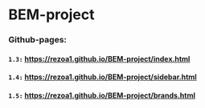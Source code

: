 # BEM-project
### Github-pages: 
#### <code>1.3:</code> https://rezoa1.github.io/BEM-project/index.html
#### <code>1.4:</code> https://rezoa1.github.io/BEM-project/sidebar.html
#### <code>1.5:</code> https://rezoa1.github.io/BEM-project/brands.html

